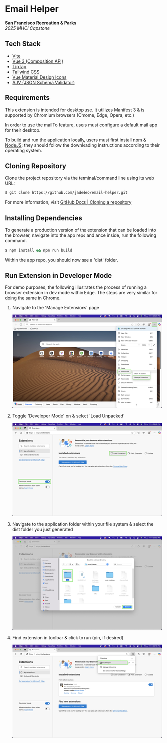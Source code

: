 # Email Helper

**San Francisco Recreation & Parks**\
_2025 MHCI Capstone_

## Tech Stack

-   [Vite](https://vite.dev/)
-   [Vue 3 (Composition API)](https://vuejs.org/)
-   [TipTap](https://tiptap.dev/product/editor)
-   [Tailwind CSS](https://tailwindcss.com/)
-   [Vue Material Design Icons](https://www.npmjs.com/package/vue-material-design-icons)
-   [AJV (JSON Schema Validator)](https://ajv.js.org/)

## Requirements

This extension is intended for desktop use. It utilizes Manifest 3 & is supported by Chromium browsers (Chrome, Edge, Opera, etc.)

In order to use the mailTo feature, users must configure a default mail app for their desktop.

To build and run the application locally, users must first install [npm & NodeJS](https://docs.npmjs.com/downloading-and-installing-node-js-and-npm); they should follow the downloading instructions according to their operating system.

## Cloning Repository

Clone the project repository via the terminal/command line using its web URL:

```bash
$ git clone https://github.com/jadedeo/email-helper.git
```

For more information, visit [GitHub Docs | Cloning a repository](https://docs.github.com/en/repositories/creating-and-managing-repositories/cloning-a-repository)

## Installing Dependencies

To generate a production version of the extension that can be loaded into the browser, navigate into the app repo and ance inside, run the following command.

```bash
$ npm install && npm run build
```

Within the app repo, you should now see a 'dist' folder.

## Run Extension in Developer Mode

For demo purposes, the following illustrates the process of running a browser extension in dev mode within Edge. The steps are very similar for doing the same in Chrome.

1. Navigate to the 'Manage Extensions' page

    ![Manage Extensions](/public/readmeImages/manageExtensions.png)

2. Toggle 'Developer Mode' on & select 'Load Unpacked'

    ![Dev Mode & Load Unpacked](/public/readmeImages/loadUnpacked.png)

3. Navigate to the application folder within your file system & select the dist folder you just generated

    ![Select dist](/public/readmeImages/selectDist.png)

4. Find extension in toolbar & click to run (pin, if desired)

    ![Launch Extension](/public/readmeImages/launchExtension.png)
